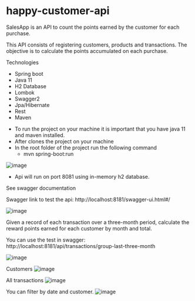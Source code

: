 # happy-customer-api

SalesApp is an API to count the points earned by the customer for each purchase.

This API consists of registering customers, products and transactions.
The objective is to calculate the points accumulated on each purchase.

Technologies
+ Spring boot
+ Java 11
+ H2 Database
+ Lombok
+ Swagger2
+ Jpa/Hibernate
+ Rest
+ Maven

* To run the project on your machine it is important that you have java 11 and maven installed.
* After clones the project on your machine
* In the root folder of the project run the following command
  - mvn spring-boot:run
  
 ![image](https://user-images.githubusercontent.com/17939912/170051155-870bbd4c-036c-499a-8dd7-0a59c041d56b.png)

* Api will run on port 8081 using in-memory h2 database.

See swagger documentation

Swagger link to test the api: http://localhost:8181/swagger-ui.html#/

![image](https://user-images.githubusercontent.com/17939912/170896205-cc5e3bf4-9d86-4e72-ab7c-f9bf105bb36a.png)

Given a record of each transaction over a three-month period, calculate the reward points earned for each customer by month and total.

You can use the test in swagger: http://localhost:8181/api/transactions/group-last-three-month

![image](https://user-images.githubusercontent.com/17939912/170894675-e39a9950-a923-4bc8-a54d-523292f9bfbd.png)

Customers
![image](https://user-images.githubusercontent.com/17939912/170896551-e55e6224-9a7b-4a8f-80c3-2409f4fb4ea8.png)

All transactions
![image](https://user-images.githubusercontent.com/17939912/170896807-4fedfbd6-1348-4859-a742-7ad136bb5060.png)

You can filter by date and customer.
![image](https://user-images.githubusercontent.com/17939912/170896912-18d64b99-37de-4ac6-a8eb-57e273ee0cb3.png)

